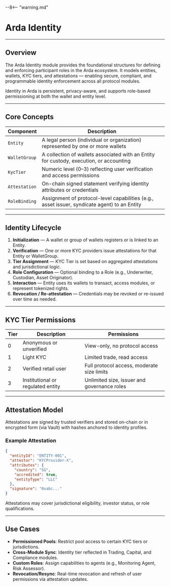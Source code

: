 --8<-- "warning.md"
# Arda Identity

---

## Overview

The Arda Identity module provides the foundational structures for defining and enforcing participant roles in the Arda ecosystem. It models entities, wallets, KYC tiers, and attestations — enabling secure, compliant, and programmable identity enforcement across all protocol modules.

Identity in Arda is persistent, privacy-aware, and supports role-based permissioning at both the wallet and entity level.

---

## Core Concepts

| Component | Description |
|-----------|-------------|
| `Entity` | A legal person (individual or organization) represented by one or more wallets |
| `WalletGroup` | A collection of wallets associated with an Entity for custody, execution, or accounting |
| `KycTier` | Numeric level (0–3) reflecting user verification and access permissions |
| `Attestation` | On-chain signed statement verifying identity attributes or credentials |
| `RoleBinding` | Assignment of protocol-level capabilities (e.g., asset issuer, syndicate agent) to an Entity |

---

## Identity Lifecycle

1. **Initialization** — A wallet or group of wallets registers or is linked to an Entity.
2. **Verification** — One or more KYC providers issue attestations for that Entity or WalletGroup.
3. **Tier Assignment** — KYC Tier is set based on aggregated attestations and jurisdictional logic.
4. **Role Configuration** — Optional binding to a Role (e.g., Underwriter, Custodian, Asset Originator).
5. **Interaction** — Entity uses its wallets to transact, access modules, or represent tokenized rights.
6. **Revocation / Re-attestation** — Credentials may be revoked or re-issued over time as needed.

---

## KYC Tier Permissions

| Tier | Description | Permissions |
|------|-------------|-------------|
| 0 | Anonymous or unverified | View-only, no protocol access |
| 1 | Light KYC | Limited trade, read access |
| 2 | Verified retail user | Full protocol access, moderate size limits |
| 3 | Institutional or regulated entity | Unlimited size, issuer and governance roles |

---

## Attestation Model

Attestations are signed by trusted verifiers and stored on-chain or in encrypted form (via Vault) with hashes anchored to identity profiles.

### Example Attestation

```json
{
  "entityId": "ENTITY-001",
  "attestor": "KYCProvider-X",
  "attributes": {
    "country": "SG",
    "accredited": true,
    "entityType": "LLC"
  },
  "signature": "0xabc..."
}
```

Attestations may cover jurisdictional eligibility, investor status, or role qualifications.

---

## Use Cases

- **Permissioned Pools**: Restrict pool access to certain KYC tiers or jurisdictions.
- **Cross-Module Sync**: Identity tier reflected in Trading, Capital, and Compliance modules.
- **Custom Roles**: Assign capabilities to agents (e.g., Monitoring Agent, Risk Assessor).
- **Revocation/Resync**: Real-time revocation and refresh of user permissions via attestation updates.
